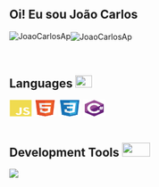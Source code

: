 ## Oi! Eu sou João Carlos

<div>
	<p>
		<img align="left" src="https://github-readme-stats.vercel.app/api/top-langs/?username=JoaoCarlosAp&layout=compact&theme=slateorange" alt="JoaoCarlosAp" />
  		<img align="center" src="https://github-readme-stats.vercel.app/api?username=JoaoCarlosAp&show_icons=true&theme=slateorange" alt="JoaoCarlosAp" />
	</p>
</div>
<div style="display: inline_block; width: 50%"><br>
  <h2>Languages
    <img src = "https://media2.giphy.com/media/QssGEmpkyEOhBCb7e1/giphy.gif?cid=ecf05e47a0n3gi1bfqntqmob8g9aid1oyj2wr3ds3mg700bl&rid=giphy.gif" width = "30px" height="22px">
  </h2>
  <img align="center" alt="JoaoCarlosAp" height="30" width="40" src="https://raw.githubusercontent.com/devicons/devicon/master/icons/javascript/javascript-plain.svg">
  <img align="center" alt="JoaoCarlosAp-HTML" height="30" width="40" src="https://raw.githubusercontent.com/devicons/devicon/master/icons/html5/html5-original.svg">
  <img align="center" alt="JoaoCarlosAp-CSS" height="30" width="40" src="https://raw.githubusercontent.com/devicons/devicon/master/icons/css3/css3-original.svg">
  <img align="center" alt="JoaoCarlosAp-Csharp" height="30" width="40" src="https://raw.githubusercontent.com/devicons/devicon/master/icons/csharp/csharp-original.svg">
</div>
<div style="display: inline_block; width: 50%"><br>
  <h2>Development Tools
	  <img src = "https://media.giphy.com/media/jSKBmKkvo2dPQQtsR1/source.gif" width = 50px height="25px">
  </h2> 
  <a href="https://code.visualstudio.com/" target="_blank"> 
    <img src="https://img.shields.io/badge/Visual_Studio_Code-0078D4?style=for-the-badge&logo=visual%20studio%20code&logoColor=white" height="32"/>
  </a>
</div>
  
